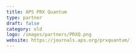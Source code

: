 ```yaml
---
title: APS PRX Quantum
type: partner
draft: false
category: old
logo: /images/partners/PRXQ.png
website: https://journals.aps.org/prxquantum/
---
```

